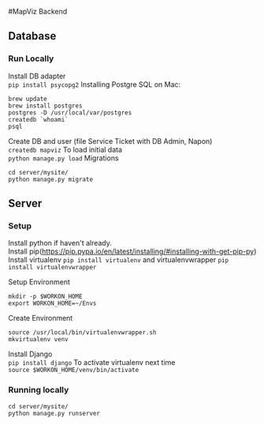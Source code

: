 #MapViz
Backend

## Database
### Run Locally
Install DB adapter  
`pip install psycopg2`
Installing Postgre SQL on Mac:
```
brew update
brew install postgres
postgres -D /usr/local/var/postgres
createdb `whoami`
psql
```
Create DB and user (file Service Ticket with DB Admin, Napon)  
`createdb mapviz`
To load initial data  
`python manage.py load`
Migrations  
```
cd server/mysite/  
python manage.py migrate
```

## Server
### Setup
Install python if haven't already.  
Install pip(https://pip.pypa.io/en/latest/installing/#installing-with-get-pip-py)  
Install virtualenv `pip install virtualenv` and virtualenvwrapper `pip install virtualenvwrapper`

Setup Environment  
```
mkdir -p $WORKON_HOME
export WORKON_HOME=~/Envs
```
Create Environment  
```
source /usr/local/bin/virtualenvwrapper.sh
mkvirtualenv venv
```
Install Django  
`pip install django`
To activate virtualenv next time   
`source $WORKON_HOME/venv/bin/activate`

### Running locally  
```
cd server/mysite/
python manage.py runserver
```
